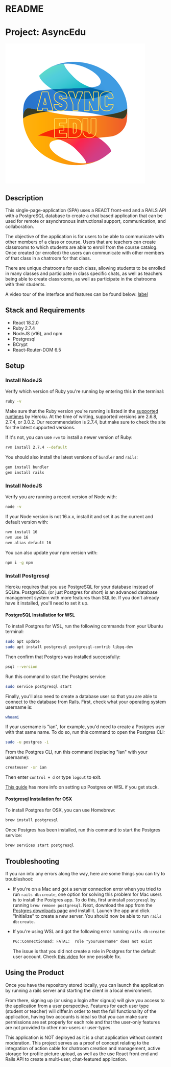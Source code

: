 # README

# Project: AsyncEdu

![plot](./client/public/asyncedu_logo.png)

## Description

This single-page-application (SPA) uses a REACT front-end and a RAILS API with a PostgreSQL database to create a chat based application that can be used for remote or asynchronous instructional support, communication, and collaboration.

The objective of the application is for users to be able to communicate with other members of a class or course. Users that are teachers can create classrooms to which students are able to enroll from the course catalog. Once created (or enrolled) the users can communicate with other members of that class in a chatroom for that class.

There are unique chatrooms for each class, allowing students to be enrolled in many classes and participate in class specific chats, as well as teachers being able to create classrooms, as well as participate in the chatrooms with their students.

A video tour of the interface and features can be found below:
[label](../../../../Desktop/AsyncEdu%20Feature%20Video.mp4)

## Stack and Requirements

- React 18.2.0
- Ruby 2.7.4
- NodeJS (v16), and npm
- Postgresql
- BCrypt
- React-Router-DOM 6.5

## Setup

### Install NodeJS

Verify which version of Ruby you're running by entering this in the terminal:

```sh
ruby -v
```

Make sure that the Ruby version you're running is listed in the [supported
runtimes][] by Heroku. At the time of writing, supported versions are 2.6.8,
2.7.4, or 3.0.2. Our recommendation is 2.7.4, but make sure to check the site
for the latest supported versions.

If it's not, you can use `rvm` to install a newer version of Ruby:

```sh
rvm install 2.7.4 --default
```

You should also install the latest versions of `bundler` and `rails`:

```sh
gem install bundler
gem install rails
```

[supported runtimes]: https://devcenter.heroku.com/articles/ruby-support#supported-runtimes

### Install NodeJS

Verify you are running a recent version of Node with:

```sh
node -v
```

If your Node version is not 16.x.x, install it and set it as the current and
default version with:

```sh
nvm install 16
nvm use 16
nvm alias default 16
```

You can also update your npm version with:

```sh
npm i -g npm
```

### Install Postgresql

Heroku requires that you use PostgreSQL for your database instead of SQLite.
PostgreSQL (or just Postgres for short) is an advanced database management
system with more features than SQLite. If you don't already have it installed,
you'll need to set it up.

#### PostgreSQL Installation for WSL

To install Postgres for WSL, run the following commands from your Ubuntu terminal:

```sh
sudo apt update
sudo apt install postgresql postgresql-contrib libpq-dev
```

Then confirm that Postgres was installed successfully:

```sh
psql --version
```

Run this command to start the Postgres service:

```sh
sudo service postgresql start
```

Finally, you'll also need to create a database user so that you are able to
connect to the database from Rails. First, check what your operating system
username is:

```sh
whoami
```

If your username is "ian", for example, you'd need to create a Postgres user
with that same name. To do so, run this command to open the Postgres CLI:

```sh
sudo -u postgres -i
```

From the Postgres CLI, run this command (replacing "ian" with your username):

```sh
createuser -sr ian
```

Then enter `control + d` or type `logout` to exit.

[This guide][postgresql wsl] has more info on setting up Postgres on WSL if you
get stuck.

[postgresql wsl]: https://docs.microsoft.com/en-us/windows/wsl/tutorials/wsl-database#install-postgresql

#### Postgresql Installation for OSX

To install Postgres for OSX, you can use Homebrew:

```sh
brew install postgresql
```

Once Postgres has been installed, run this command to start the Postgres
service:

```sh
brew services start postgresql
```

## Troubleshooting

If you ran into any errors along the way, here are some things you can try to
troubleshoot:

- If you're on a Mac and got a server connection error when you tried to run
  `rails db:create`, one option for solving this problem for Mac users is to
  install the Postgres app. To do this, first uninstall `postgresql` by running
  `brew remove postgresql`. Next, download the app from the
  [Postgres downloads page][postgres downloads page] and install it. Launch the
  app and click "Initialize" to create a new server. You should now be able to
  run `rails db:create`.

- If you're using WSL and got the following error running `rails db:create`:

  ```txt
  PG::ConnectionBad: FATAL:  role "yourusername" does not exist
  ```

  The issue is that you did not create a role in Postgres for the default user
  account. Check [this video](https://www.youtube.com/watch?v=bQC5izDzOgE) for
  one possible fix.

[postgres downloads page]: https://postgresapp.com/downloads.html

## Using the Product

Once you have the repository stored locally, you can launch the application by running a rails server and starting the client in a local environment.

From there, signing up (or using a login after signup) will give you access to the application from a user perspective. Features for each user type (student or teacher) will differ.In order to test the full functionality of the application, having two accounts is ideal so that you can make sure permissions are set properly for each role and that the user-only features are not provided to other non-users or user-types.

This application is NOT deployed as it is a chat application without content moderation. This project serves as a proof of concept relating to the integration of action cable for chatroom creation and management, active storage for profile picture upload, as well as the use React front end and Rails API to create a multi-user, chat-featured application.
